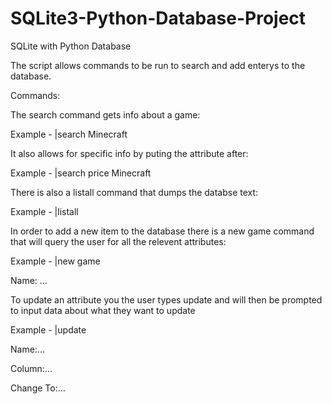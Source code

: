 # SQLite3-Python-Database-Project
SQLite with Python Database

The script allows commands to be run to search and add enterys to the database.

Commands:

The search command gets info about a game:

Example - |search Minecraft

It also allows for specific info by puting the attribute after:

Example - |search price Minecraft

There is also a listall command that dumps the databse text:

Example - |listall

In order to add a new item to the database there is a new game command
that will query the user for all the relevent attributes:

Example - |new game

Name: 
...

To update an attribute you the user types update and will then be prompted
to input data about what they want to update

Example - |update

Name:...

Column:...

Change To:...
